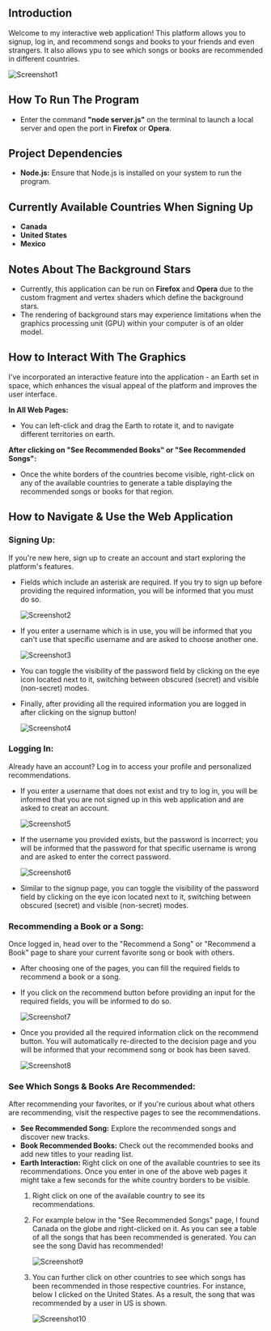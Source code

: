 ## Introduction

Welcome to my interactive web application! This platform allows you to signup, log in, and recommend songs and books to your friends and even strangers. It also allows ypu to see which songs or books are recommended in different countries.

![Screenshot1](public/images/pp-1.png)

## How To Run The Program
- Enter the command **"node server.js"** on the terminal to launch a local server and open the port in **Firefox** or **Opera**.

## Project Dependencies
- **Node.js:** Ensure that Node.js is installed on your system to run the program.

## Currently Available Countries When Signing Up
- **Canada**
- **United States**
- **Mexico**

## Notes About The Background Stars
- Currently, this application can be run on **Firefox** and **Opera** due to the custom fragment and vertex shaders which define the background stars.
- The rendering of background stars may experience limitations when the graphics processing unit (GPU) within your computer is of an older model.

## How to Interact With The Graphics

I've incorporated an interactive feature into the application - an Earth set in space, which enhances the visual appeal of the platform and improves the user interface.

**In All Web Pages:**

- You can left-click and drag the Earth to rotate it, and to navigate different territories on earth.

**After clicking on "See Recommended Books" or "See Recommended Songs":**

- Once the white borders of the countries become visible, right-click on any of the available countries to generate a table displaying the recommended songs or books for that region.

## How to Navigate & Use the Web Application

### Signing Up:
    
If you're new here, sign up to create an account and start exploring the platform's features.
   - Fields which include an asterisk are required. If you try to sign up before providing the required information, you will be informed that you must do so.
   
     ![Screenshot2](public/images/pp-2.png)

   - If you enter a username which is in use, you will be informed that you can't use that specific username and are asked to choose another one.

     ![Screenshot3](public/images/pp-3.png)

   - You can toggle the visibility of the password field by clicking on the eye icon located next to it, switching between obscured (secret) and visible (non-secret) modes.

   - Finally, after providing all the required information you are logged in after clicking on the signup button!

     ![Screenshot4](public/images/pp-4.png)

### Logging In:

Already have an account? Log in to access your profile and personalized recommendations.
  - If you enter a username that does not exist and try to log in, you will be informed that you are not signed up in this web application and are asked to creat an account.

    ![Screenshot5](public/images/pp-5.png)

  - If the username you provided exists, but the password is incorrect; you will be informed that the password for that specific username is wrong and are asked to enter the correct password.

    ![Screenshot6](public/images/pp-6.png)

  - Similar to the signup page, you can toggle the visibility of the password field by clicking on the eye icon located next to it, switching between obscured (secret) and visible (non-secret) modes.

### Recommending a Book or a Song:

Once logged in, head over to the "Recommend a Song" or "Recommend a Book" page to share your current favorite song or book with others.
   - After choosing one of the pages, you can fill the required fields to recommend a book or a song.

   - If you click on the recommend button before providing an input for the required fields, you will be informed to do so.

     ![Screenshot7](public/images/pp-7.png)

   - Once you provided all the required information click on the recommend button. You will automatically re-directed to the decision page and you will be informed that your recommend song or book has been saved.

     ![Screenshot8](public/images/pp-8.png)

### See Which Songs & Books Are Recommended:

After recommending your favorites, or if you're curious about what others are recommending, visit the respective pages to see the recommendations.
   - **See Recommended Song:** Explore the recommended songs and discover new tracks.
   - **Book Recommended Books:** Check out the recommended books and add new titles to your reading list.
   - **Earth Interaction:** Right click on one of the available countries to see its recommendations. Once you enter in one of the above web pages it might take a few seconds for the white country borders to be visible.
     1. Right click on one of the available country to see its recommendations. 
     2. For example below in the "See Recommended Songs" page, I found Canada on the globe and right-clicked on it. As you can see a table of all the songs that has been recommended is generated. You can see the song David has recommended!
   
        ![Screenshot9](public/images/pp-9.png)
     
     3. You can further click on other countries to see which songs has been recommended in those respective countries. For instance, below I clicked on the United States. As a result, the song that was recommended by a user in US is shown.
     
        ![Screenshot10](public/images/pp-10.png)
   

